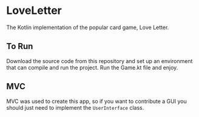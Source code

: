 # LoveLetter
The Kotlin implementation of the popular card game, Love Letter.

## To Run
Download the source code from this repository and set up an environment that can compile and run the project. Run the Game.kt file and enjoy.

## MVC
MVC was used to create this app, so if you want to contribute a GUI you should just need to implement the `UserInterface` class.
